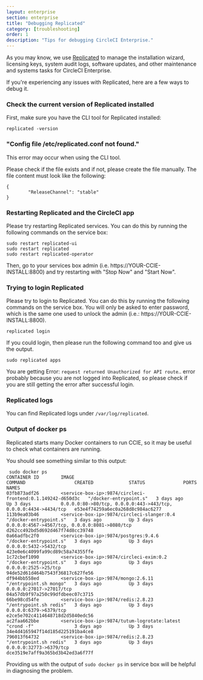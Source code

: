 ```yaml
---
layout: enterprise
section: enterprise
title: "Debugging Replicated"
category: [troubleshooting]
order: 1
description: "Tips for debugging CircleCI Enterprise."
---
```


As you may know, we use [Replicated](https://www.replicated.com/) to manage the installation wizard, licensing keys, system audit logs, software updates, and other maintenance and systems tasks for CircleCI Enterprise.

If you're experiencing any issues with Replicated, here are a few ways to debug it.

### Check the current version of Replicated installed

First, make sure you have the CLI tool for Replicated installed:

```
replicated -version
```

### "Config file /etc/replicated.conf not found."

This error may occur when using the CLI tool.

Please check if the file exists and if not, please create the file manually. The file content must look like the following:

```
{
        "ReleaseChannel": "stable"
}
```

### Restarting Replicated and the CircleCI app

Please try restarting Replicated services. You can do this by running the following commands on the service box:

```
sudo restart replicated-ui
sudo restart replicated
sudo restart replicated-operator
```

Then, go to your services box admin (i.e. https://YOUR-CCIE-INSTALL:8800) and try restarting with "Stop Now" and "Start Now".

### Trying to login Replicated

Please try to login to Replicated. You can do this by running the following commands on the service box. You will only be asked to enter password, which is the same one used to unlock the admin (i.e.: https://YOUR-CCIE-INSTALL:8800).

```
replicated login
```

If you could login, then please run the following command too and give us the output.

```
sudo replicated apps
```

You are getting Error: `request returned Unauthorized for API route`.. error probably because you are not logged into Replicated, so please check if you are still getting the error after successful login.

### Replicated logs

You can find Replicated logs under `/var/log/replicated`.

### Output of docker ps

Replicated starts many Docker containers to run CCIE, so it may be useful to check what containers are running.

You should see something similar to this output:

```
 sudo docker ps
CONTAINER ID        IMAGE                                                    COMMAND                  CREATED             STATUS              PORTS                                                              NAMES
03fb873adf26        <service-box-ip>:9874/circleci-frontend:0.1.149242-d650d3c   "/docker-entrypoint.s"   3 days ago          Up 3 days           0.0.0.0:80->80/tcp, 0.0.0.0:443->443/tcp, 0.0.0.0:4434->4434/tcp   e53e4f74259a6ec0a268d8c984ac6277
113b9ea03b46        <service-box-ip>:9874/circleci-slanger:0.4                   "/docker-entrypoint.s"   3 days ago          Up 3 days           0.0.0.0:4567->4567/tcp, 0.0.0.0:8081->8080/tcp                     d262cc492bd5d692d467f74d8cc39748
0a66adfbc2f0        <service-box-ip>:9874/postgres:9.4.6                         "/docker-entrypoint.s"   3 days ago          Up 3 days           0.0.0.0:5432->5432/tcp                                             423e0e6c4099fa99cd89c58a74355ffe
1c72cbef1090        <service-box-ip>:9874/circleci-exim:0.2                      "/docker-entrypoint.s"   3 days ago          Up 3 days           0.0.0.0:2525->25/tcp                                               94de52d61d464b7543f36817c627fe56
df944bb558ed        <service-box-ip>:9874/mongo:2.6.11                           "/entrypoint.sh mongo"   3 days ago          Up 3 days           0.0.0.0:27017->27017/tcp                                           04a57db9f97a250c99dfdbeec07c3715
66be98cd54fe        <service-box-ip>:9874/redis:2.8.23                           "/entrypoint.sh redis"   3 days ago          Up 3 days           0.0.0.0:6379->6379/tcp                                             e2ce5e702c4114648718d2d5840edc56
ac2faa662bbe        <service-box-ip>:9874/tutum-logrotate:latest                 "crond -f"               3 days ago          Up 3 days                                                                              34e4d4165947f14d185d225191ba4ce8
796013f64732        <service-box-ip>:9874/redis:2.8.23                           "/entrypoint.sh redis"   3 days ago          Up 3 days           0.0.0.0:32773->6379/tcp                                            dce3519e7aff9a365bd3b42ed3a6f77f
```

Providing us with the output of `sudo docker ps` in service box will be helpful in diagnosing the problem.
